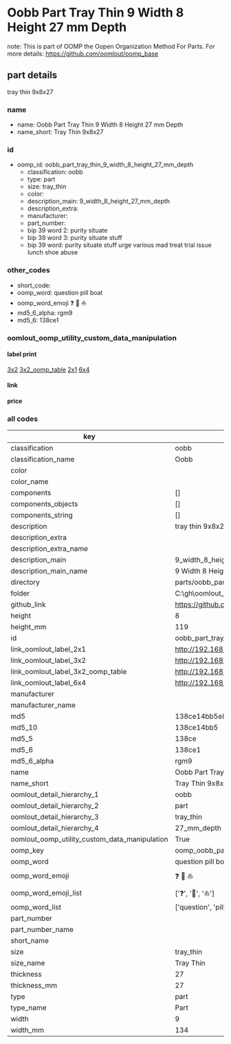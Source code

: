 # Oobb Part Tray Thin 9 Width 8 Height 27 mm Depth  

note: This is part of OOMP the Oopen Organization Method For Parts. For more details: https://github.com/oomlout/oomp_base

##  part details
  



tray thin 9x8x27



### name
* name: Oobb Part Tray Thin 9 Width 8 Height 27 mm Depth
* name_short: Tray Thin 9x8x27 
### id
* oomp_id: oobb_part_tray_thin_9_width_8_height_27_mm_depth
  * classification: oobb
  * type: part
  * size: tray_thin
  * color: 
  * description_main: 9_width_8_height_27_mm_depth
  * description_extra: 
  * manufacturer: 
  * part_number: 
  * bip 39 word 2: purity situate
  * bip 39 word 3: purity situate stuff
  * bip 39 word: purity situate stuff urge various mad treat trial issue lunch shoe abuse

### other_codes
* short_code: 
* oomp_word: question pill boat
* oomp_word_emoji :question: :pill: :boat:
* md5_6_alpha: rgm9
* md5_6: 138ce1






### oomlout_oomp_utility_custom_data_manipulation
#### label print
[3x2](http://192.168.1.245:1112/?label=oomp%20rgm9)
[3x2_oomp_table](http://192.168.1.108:1112/?label=oomp%20rgm9)
[2x1](http://192.168.1.242:1112/?label=oomp%20rgm9)
[6x4](http://192.168.1.55:1112/?label=oomp%20rgm9)    

#### link

                              

#### price







### all codes 
| key | value |  
| --- | --- |  
| classification | oobb |  
| classification_name | Oobb |  
| color |  |  
| color_name |  |  
| components | [] |  
| components_objects | [] |  
| components_string | [] |  
| description | tray thin 9x8x27 |  
| description_extra |  |  
| description_extra_name |  |  
| description_main | 9_width_8_height_27_mm_depth |  
| description_main_name | 9 Width 8 Height 27 mm Depth |  
| directory | parts/oobb_part_tray_thin_9_width_8_height_27_mm_depth |  
| folder | C:\gh\oomlout_oobb_version_4_generated_parts\parts\oobb_part_tray_thin_9_width_8_height_27_mm_depth |  
| github_link | https://github.com/oomlout/oomlout_oomp_part_src/tree/main/parts/oobb_part_tray_thin_9_width_8_height_27_mm_depth |  
| height | 8 |  
| height_mm | 119 |  
| id | oobb_part_tray_thin_9_width_8_height_27_mm_depth |  
| link_oomlout_label_2x1 | http://192.168.1.242:1112/?label=oomp%20rgm9 |  
| link_oomlout_label_3x2 | http://192.168.1.245:1112/?label=oomp%20rgm9 |  
| link_oomlout_label_3x2_oomp_table | http://192.168.1.108:1112/?label=oomp%20rgm9 |  
| link_oomlout_label_6x4 | http://192.168.1.55:1112/?label=oomp%20rgm9 |  
| manufacturer |  |  
| manufacturer_name |  |  
| md5 | 138ce14bb5e83cfa16f8cef7af326d72 |  
| md5_10 | 138ce14bb5 |  
| md5_5 | 138ce |  
| md5_6 | 138ce1 |  
| md5_6_alpha | rgm9 |  
| name | Oobb Part Tray Thin 9 Width 8 Height 27 mm Depth |  
| name_short | Tray Thin 9x8x27  |  
| oomlout_detail_hierarchy_1 | oobb |  
| oomlout_detail_hierarchy_2 | part |  
| oomlout_detail_hierarchy_3 | tray_thin |  
| oomlout_detail_hierarchy_4 | 27_mm_depth |  
| oomlout_oomp_utility_custom_data_manipulation | True |  
| oomp_key | oomp_oobb_part_tray_thin_9_width_8_height_27_mm_depth |  
| oomp_word | question pill boat |  
| oomp_word_emoji | :question: :pill: :boat: |  
| oomp_word_emoji_list | [':question:', ':pill:', ':boat:'] |  
| oomp_word_list | ['question', 'pill', 'boat'] |  
| part_number |  |  
| part_number_name |  |  
| short_name |  |  
| size | tray_thin |  
| size_name | Tray Thin |  
| thickness | 27 |  
| thickness_mm | 27 |  
| type | part |  
| type_name | Part |  
| width | 9 |  
| width_mm | 134 |  

